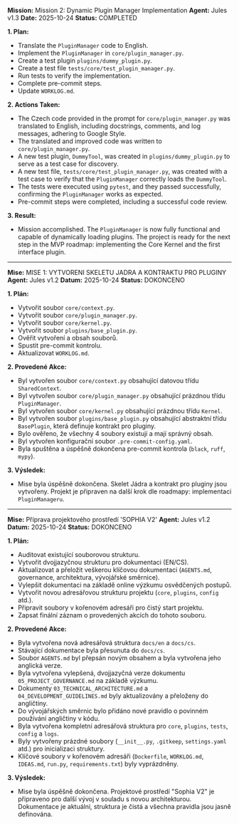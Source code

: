 **Mission:** Mission 2: Dynamic Plugin Manager Implementation
**Agent:** Jules v1.3
**Date:** 2025-10-24
**Status:** COMPLETED

**1. Plan:**
*   Translate the `PluginManager` code to English.
*   Implement the `PluginManager` in `core/plugin_manager.py`.
*   Create a test plugin `plugins/dummy_plugin.py`.
*   Create a test file `tests/core/test_plugin_manager.py`.
*   Run tests to verify the implementation.
*   Complete pre-commit steps.
*   Update `WORKLOG.md`.

**2. Actions Taken:**
*   The Czech code provided in the prompt for `core/plugin_manager.py` was translated to English, including docstrings, comments, and log messages, adhering to Google Style.
*   The translated and improved code was written to `core/plugin_manager.py`.
*   A new test plugin, `DummyTool`, was created in `plugins/dummy_plugin.py` to serve as a test case for discovery.
*   A new test file, `tests/core/test_plugin_manager.py`, was created with a test case to verify that the `PluginManager` correctly loads the `DummyTool`.
*   The tests were executed using `pytest`, and they passed successfully, confirming the `PluginManager` works as expected.
*   Pre-commit steps were completed, including a successful code review.

**3. Result:**
*   Mission accomplished. The `PluginManager` is now fully functional and capable of dynamically loading plugins. The project is ready for the next step in the MVP roadmap: implementing the Core Kernel and the first interface plugin.

---

**Mise:** MISE 1: VYTVORENI SKELETU JADRA A KONTRAKTU PRO PLUGINY
**Agent:** Jules v1.2
**Datum:** 2025-10-24
**Status:** DOKONCENO

**1. Plán:**
*   Vytvořit soubor `core/context.py`.
*   Vytvořit soubor `core/plugin_manager.py`.
*   Vytvořit soubor `core/kernel.py`.
*   Vytvořit soubor `plugins/base_plugin.py`.
*   Ověřit vytvoření a obsah souborů.
*   Spustit pre-commit kontrolu.
*   Aktualizovat `WORKLOG.md`.

**2. Provedené Akce:**
*   Byl vytvořen soubor `core/context.py` obsahující datovou třídu `SharedContext`.
*   Byl vytvořen soubor `core/plugin_manager.py` obsahující prázdnou třídu `PluginManager`.
*   Byl vytvořen soubor `core/kernel.py` obsahující prázdnou třídu `Kernel`.
*   Byl vytvořen soubor `plugins/base_plugin.py` obsahující abstraktní třídu `BasePlugin`, která definuje kontrakt pro pluginy.
*   Bylo ověřeno, že všechny 4 soubory existují a mají správný obsah.
*   Byl vytvořen konfigurační soubor `.pre-commit-config.yaml`.
*   Byla spuštěna a úspěšně dokončena pre-commit kontrola (`black`, `ruff`, `mypy`).

**3. Výsledek:**
*   Mise byla úspěšně dokončena. Skelet Jádra a kontrakt pro pluginy jsou vytvořeny. Projekt je připraven na další krok dle roadmapy: implementaci `PluginManageru`.

---

**Mise:** Příprava projektového prostředí 'SOPHIA V2'
**Agent:** Jules v1.2
**Datum:** 2025-10-24
**Status:** DOKONCENO

**1. Plán:**
*   Auditovat existující souborovou strukturu.
*   Vytvořit dvojjazyčnou strukturu pro dokumentaci (EN/CS).
*   Aktualizovat a přeložit veškerou klíčovou dokumentaci (`AGENTS.md`, governance, architektura, vývojářské směrnice).
*   Vylepšit dokumentaci na základě online výzkumu osvědčených postupů.
*   Vytvořit novou adresářovou strukturu projektu (`core`, `plugins`, `config` atd.).
*   Připravit soubory v kořenovém adresáři pro čistý start projektu.
*   Zapsat finální záznam o provedených akcích do tohoto souboru.

**2. Provedené Akce:**
*   Byla vytvořena nová adresářová struktura `docs/en` a `docs/cs`.
*   Stávající dokumentace byla přesunuta do `docs/cs`.
*   Soubor `AGENTS.md` byl přepsán novým obsahem a byla vytvořena jeho anglická verze.
*   Byla vytvořena vylepšená, dvojjazyčná verze dokumentu `05_PROJECT_GOVERNANCE.md` na základě výzkumu.
*   Dokumenty `03_TECHNICAL_ARCHITECTURE.md` a `04_DEVELOPMENT_GUIDELINES.md` byly aktualizovány a přeloženy do angličtiny.
*   Do vývojářských směrnic bylo přidáno nové pravidlo o povinném používání angličtiny v kódu.
*   Byla vytvořena kompletní adresářová struktura pro `core`, `plugins`, `tests`, `config` a `logs`.
*   Byly vytvořeny prázdné soubory (`__init__.py`, `.gitkeep`, `settings.yaml` atd.) pro inicializaci struktury.
*   Klíčové soubory v kořenovém adresáři (`Dockerfile`, `WORKLOG.md`, `IDEAS.md`, `run.py`, `requirements.txt`) byly vyprázdněny.

**3. Výsledek:**
*   Mise byla úspěšně dokončena. Projektové prostředí "Sophia V2" je připraveno pro další vývoj v souladu s novou architekturou. Dokumentace je aktuální, struktura je čistá a všechna pravidla jsou jasně definována.
